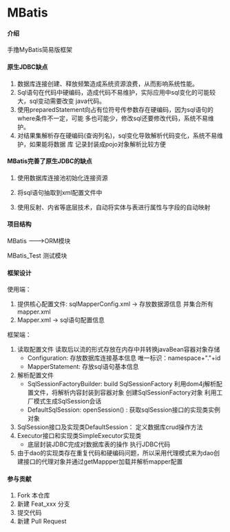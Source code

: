 # MBatis

#### 介绍
手撸MyBatis简易版框架


#### 原生JDBC缺点
1. 数据库连接创建、释放频繁造成系统资源浪费，从⽽影响系统性能。
2. Sql语句在代码中硬编码，造成代码不易维护，实际应⽤中sql变化的可能较⼤，sql变动需要改变
java代码。
3. 使⽤preparedStatement向占有位符号传参数存在硬编码，因为sql语句的where条件不⼀定，可能
多也可能少，修改sql还要修改代码，系统不易维护。
4. 对结果集解析存在硬编码(查询列名)，sql变化导致解析代码变化，系统不易维护，如果能将数据 库
记录封装成pojo对象解析⽐较⽅便

#### MBatis完善了原生JDBC的缺点
1. 使⽤数据库连接池初始化连接资源

2. 将sql语句抽取到xml配置⽂件中

3. 使⽤反射、内省等底层技术，⾃动将实体与表进⾏属性与字段的⾃动映射

#### 项目结构
MBatis --->ORM模块 

MBatis_Test 测试模块
#### 框架设计
使用端：
1. 提供核心配置文件:
sqlMapperConfig.xml -> 存放数据源信息 并集合所有mapper.xml
2. Mapper.xml -> sql语句配置信息

框架端：
1. 读取配置文件 
读取后以流的形式存放在内存中并转换javaBean容器对象存储
    - Configuration: 存放数据库连接基本信息 唯一标识：namespace+"."+id
    - MapperStatement: 存放sql语句基本信息
2. 解析配置文件
    - SqlSessionFactoryBuilder: build SqlSessionFactory
    利用dom4j解析配置文件，将解析内容封装到容器对象
      创建SqlSessionFactory对象 利用工厂模式生成SqlSession会话
    - DefaultSqlSession: openSession() : 获取sqlSession接⼝的实现类实例对象
3. SqlSession接⼝及实现类DefaultSession： 定义数据库crud操作⽅法
4. Executor接口和实现类SimpleExecutor实现类  
    - 底层封装JDBC完成对数据库表的操作 执行JDBC代码
5. 由于dao的实现类存在重复代码和硬编码问题，所以采用代理模式来为dao创建接⼝的代理对象并通过getMappper加载并解析mapper配置

#### 参与贡献

1.  Fork 本仓库
2.  新建 Feat_xxx 分支
3.  提交代码
4.  新建 Pull Request

